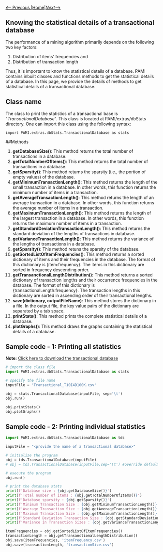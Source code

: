 [__<--__ Previous ](aboutPAMI.html)|[Home](installation.html)|[_Next_-->](organization.html)

## Knowing the statistical details of a transactional database

The performance of a mining algorithm primarily depends on the following two key factors: 
1. Distribution of items' frequencies and 
1. Distribution of transaction length

Thus, it is important to know the statistical details of a database. PAMI contains inbuilt classes and functions methods to 
get the statistical details of a database.   In this page, we provide the details of methods to get statistical details of 
a transactional database. 

## Class name
The class to print the statistics of a transactional base is "_TransactionalDatabase_". This class is located at PAMI/extras/dbStats directory.
One can import this class using the following syntax: 

    import PAMI.extras.dbStats.TransactionalDatabase as stats

##Methods

1. __getDatabaseSize()__: This method returns the total number of transactions in a database.
2. __getTotalNumberOfItems()__:  This method returns the total number of transactions in a database.
3. __getSparsity()__: This method returns the sparsity (i.e., the portion of empty values) of the database.
4. __getMinimumTransactionLength()__: This method  returns the length of the small transaction in a database. In other words, this function returns the minimum number of items in a transaction.
5. __getAverageTransactionLength()__: This method  returns the length of an average transaction in a database. In other words, this function returns the average number of items in a transaction.
6. __getMaximumTransactionLength()__: This method returns the length of the largest transaction in a database. In other words, this function returns the maximum number of items in a transaction.
7. __getStandardDeviationTransactionLength()__: This method returns the standard deviation of the lengths of transactions in database.
8. __getVarianceTransactionLength()__: This method returns the variance of the lengths of transactions in a database.
9. __getSparsity()__: This method retuns the sparsity of the database.
10. __getSortedListOfItemFrequencies()__: This method returns a sorted dictionary of items and their frequencies in the database. The format of this dictionary is {item:frequency}. 
   The items in this dictionary are sorted in frequency descending order.
11. __getTransanctionalLengthDistribution():__ This method returns a sorted dictionary of transaction lengths and their occurrence frequencies in the database.  The format of this dictionary is {transactionalLength:frequency}.    The transaction lengths in this dictionary are sorted in ascending order of their transactional lengths.
12. __save(dictionary, outputFileName)__: This method stores the dictionary in a file. In the output file, the key value pairs of the dictionary are separated by a tab space.
13. __printStats()__: This method prints the complete statistical details of a database.
14. __plotGraphs()__: This method draws the graphs containing the statistical details of a database.

## Sample code  - 1: Printing all statistics

__Note:__ [Click here to download the transactional database](https://u-aizu.ac.jp/~udayrage/datasets/transactionalDatabases/Transactional_T10I4D100K.csv)

```Python
# import the class file
import PAMI.extras.dbStats.TransactionalDatabase as stats

# specify the file name
inputFile = 'Transactional_T10I4D100K.csv'

obj = stats.TransactionalDatabase(inputFile, sep='\t')
obj.run()

obj.printStats()
obj.plotGraphs()
```

## Sample code  - 2: Printing individual statistics

```Python
import PAMI.extras.dbStats.TransactionalDatabase as tds

inputFile = "<provide the name of a transactional database>"

# initialize the program
obj = tds.TransactionalDatabase(inputFile)
# obj = tds.TransactionalDatabase(inputFile,sep='\t') #override default tab seperator

# execute the program
obj.run()

# print the database stats
print(f'Database size : {obj.getDatabaseSize()}')
print(f'Total number of items : {obj.getTotalNumberOfItems()}')
print(f'Database sparsity : {obj.getSparsity()}')
print(f'Minimum Transaction Size : {obj.getMinimumTransactionLength()}')
print(f'Average Transaction Size : {obj.getAverageTransactionLength()}')
print(f'Maximum Transaction Size : {obj.getMaximumTransactionLength()}')
print(f'Standard Deviation Transaction Size : {obj.getStandardDeviationTransactionLength()}')
print(f'Variance in Transaction Sizes : {obj.getVarianceTransactionLength()}')

itemFrequencies = obj.getSortedListOfItemFrequencies()
transactionLength = obj.getTransanctionalLengthDistribution()
obj.save(itemFrequencies, 'itemFrequency.csv')
obj.save(transactionLength, 'transactionSize.csv')   
 ```
